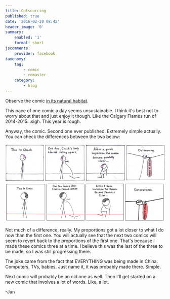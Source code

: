 ```yaml
---
title: Outsourcing
published: true
date: '2016-02-20 08:42'
header_image: '0'
summary:
    enabled: '1'
    format: short
jscomments:
    provider: facebook
taxonomy:
    tag:
        - comic
        - remaster
    category:
        - blog
---
```


Observe the comic [in its natural habitat](http://drifterswithpencils.com/archive/outsourcing).

This pace of one comic a day seems unsustainable. I think it's best not to worry about that and just enjoy it though. Like the Calgary Flames run of 2014-2015...sigh. This year is rough. 

Anyway, the comic. Second one ever published. Extremely simple actually. You can check the differences between the two below:

![Old](3_outsourcing_old.png)
![New](3_outsourcing.png)

Not much of a difference, really. My proportions got a lot closer to what I do now than the first one. You will actually see that the next two comics will seem to revert back to the proportions of the first one. That's because I made these comics three at a time. I believe this was the last of the three to be made, so I was still progressing there. 

The joke came from the fact that EVERYTHING was being made in China. Computers, TVs, babies. Just name it, it was probably made there. Simple. 

Next comic will probably be an old one as well. Then I'll get started on a new comic that involves a lot of words. Like, a lot. 

-Jan